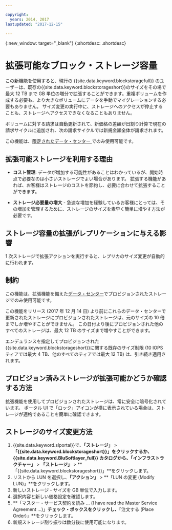```yaml
---

copyright:
  years: 2014, 2017
lastupdated: "2017-12-15"

---
```

{:new_window: target="_blank"}
{:shortdesc: .shortdesc}

# 拡張可能なブロック・ストレージ容量

この新機能を使用すると、現行の {{site.data.keyword.blockstoragefull}} のユーザーは、既存の{{site.data.keyword.blockstorageshort}}のサイズをその場で最大 12 TB まで GB 単位の増分で拡張することができます。重複ボリュームを作成する必要も、より大きなボリュームにデータを手動でマイグレーションする必要もありません。  サイズ変更の実行中に、ストレージへのアクセスが停止することも、ストレージへアクセスできなくなることもありません。 

ボリュームに対する請求は自動更新されて、新価格の差額が日割り計算で現在の請求サイクルに追加され、次の請求サイクルでは新規金額全体が請求されます。

この機能は、[限定されたデータ・センター ](new-ibm-block-and-file-storage-location-and-features.html)でのみ使用可能です。 

## 拡張可能ストレージを利用する理由

- **コスト管理**: データが増加する可能性があることはわかっているが、開始時点で必要なのは小さいストレージでよい場合があります。 拡張する機能があれば、お客様はストレージのコストを節約し、必要に合わせて拡張することができます。  

- **ストレージ必要量の増大** - 急速な増加を経験しているお客様にとっては、その増加を管理するために、ストレージのサイズを素早く簡単に増やす方法が必要です。

## ストレージ容量の拡張がレプリケーションに与える影響

1 次ストレージで拡張アクションを実行すると、レプリカのサイズ変更が自動的に行われます。 

## 制約

この機能は、拡張機能を備えた[データ・センター](new-ibm-block-and-file-storage-location-and-features.html)でプロビジョンされたストレージでのみ使用可能です。 

この機能をリリース (2017 年 12 月 14 日) より前にこれらのデータ・センターで更新されたストレージにプロビジョンされたストレージは、元のサイズの 10 倍までしか増やすことができません。  この日付より後にプロビジョンされた他のすべてのストレージは、最大 12 TB のサイズまで増やすことができます。 

エンデュランスを指定してプロビジョンされた{{site.data.keyword.blockstorageshort}}に関する既存のサイズ制限 (10 IOPS ティアでは最大 4 TB、他のすべてのティアでは最大 12 TB) は、引き続き適用されます。

## プロビジョン済みストレージが拡張可能かどうか確認する方法

拡張機能を使用してプロビジョンされたストレージは、常に安全に暗号化されています。  ポータル UI で「ロック」アイコンが横に表示されている場合は、ストレージが適格であることを簡単に確認できます。 

## ストレージのサイズ変更方法

1. {{site.data.keyword.slportal}}で、**「ストレージ」** > **「{{site.data.keyword.blockstorageshort}}」**をクリックするか、{{site.data.keyword.BluSoftlayer_full}} カタログから、**「インフラストラクチャー」** > **「ストレージ」** > **「{{site.data.keyword.blockstorageshort}}」**をクリックします。
2. リストから LUN を選択し、**「アクション」** > **「LUN の変更 (Modify LUN)」**をクリックします。
3. 新しいストレージ・サイズを GB 単位で入力します。
4. 選択内容と新しい価格設定を確認します。
5. **「マスター・サービス契約を読み ... (I have read the Master Service Agreement ...)」**チェック・ボックスをクリックし、**「注文する (Place Order)」**をクリックします。
6. 新規ストレージ割り振りは数分後に使用可能になります。
  
